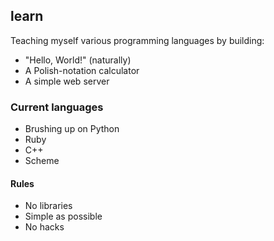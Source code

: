 ## learn
Teaching myself various programming languages by building:

- "Hello, World!" (naturally)
- A Polish-notation calculator
- A simple web server


### Current languages

- Brushing up on Python
- Ruby
- C++
- Scheme


#### Rules
- No libraries
- Simple as possible
- No hacks
